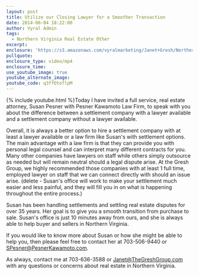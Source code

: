 ```yaml
---
layout: post
title: Utilize our Closing Lawyer for a Smoother Transaction
date: 2014-06-04 18:22:00
author: Vyral Admin
tags:
  - Northern Virginia Real Estate Other
excerpt:
enclosure: 'https://s3.amazonaws.com/vyralmarketing/Janet+Gresh/Northern+Virginia+Real+Estate+Agent-+How+to+avoid+messy+closings+with+settlement+companies.mp4'
pullquote:
enclosure_type: video/mp4
enclosure_time:
use_youtube_image: true
youtube_alternate_image:
youtube_code: q3ffOtoflpM
---
```



{% include youtube.html %}Today I have invited a full service, real estate attorney, Susan Pesner with Pesner Kawamoto Law Firm, to speak with you about the difference between a settlement company with a lawyer available and a settlement company without a lawyer available.

Overall, it is always a better option to hire a settlement company with at least a lawyer available or a law firm like Susan's with settlement options. The main advantage with a law firm is that they can provide you with personal legal counsel and can interpret many different contracts for you. Many other companies have lawyers on staff while others simply outsource as needed but will remain neutral should a legal dispute arise. At the Gresh Group, we highly recommended those companies with at least 1 full time, employed lawyer on staff that we can connect directly with should an issue arise. (delete - Susan's office will work to make your settlement much easier and less painful, and they will fill you in on what is happening throughout the entire process.)

Susan has been handling settlements and settling real estate disputes for over 35 years. Her goal is to give you a smooth transition from purchase to sale. Susan's office is just 10 minutes away from ours, and she is always able to help buyer and sellers in Northern Virginia.

If you would like to know more about Susan or how she might be able to help you, then please feel free to contact her at 703-506-9440 or SPesner@PesnerKawamoto.com.

As always, contact me at 703-636-3588 or Janet@TheGreshGroup.com with any questions or concerns about real estate in Northern Virginia.
